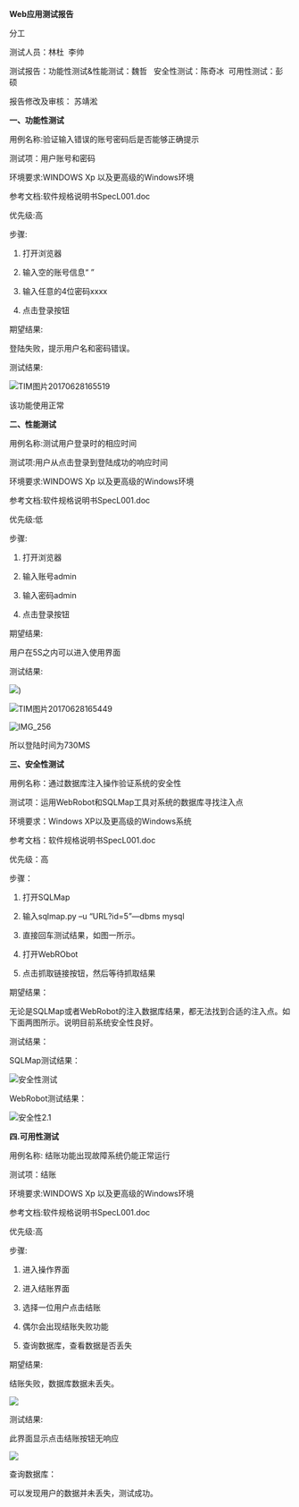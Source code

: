 **Web应用测试报告**  

分工  

测试人员：林杜  李帅  

测试报告：功能性测试&性能测试：魏哲   安全性测试：陈奇冰   可用性测试：彭硕  

报告修改及审核： 苏靖淞

**一、功能性测试**

用例名称:验证输入错误的账号密码后是否能够正确提示

测试项：用户账号和密码

环境要求:WINDOWS Xp 以及更高级的Windows环境

参考文档:软件规格说明书SpecL001.doc

优先级:高

步骤:

1.  打开浏览器

2.  输入空的账号信息“ ”

3.  输入任意的4位密码xxxx

4.  点击登录按钮

期望结果:

登陆失败，提示用户名和密码错误。

测试结果:

![TIM图片20170628165519](image/01.png)

该功能使用正常

**二、性能测试**

用例名称:测试用户登录时的相应时间

测试项:用户从点击登录到登陆成功的响应时间

环境要求:WINDOWS Xp 以及更高级的Windows环境

参考文档:软件规格说明书SpecL001.doc

优先级:低

步骤:

1.  打开浏览器

2.  输入账号admin

3.  输入密码admin

4.  点击登录按钮

期望结果:

用户在5S之内可以进入使用界面

测试结果:

![](image/02.png))

![TIM图片20170628165449](image/03.jpg)

![IMG\_256](image/04.png)

所以登陆时间为730MS

**三、安全性测试**

用例名称：通过数据库注入操作验证系统的安全性

测试项：运用WebRobot和SQLMap工具对系统的数据库寻找注入点

环境要求：Windows XP以及更高级的Windows系统

参考文档：软件规格说明书SpecL001.doc

优先级：高

步骤：

1.  打开SQLMap

2.  输入sqlmap.py –u “URL?id=5”—dbms mysql

3.  直接回车测试结果，如图一所示。

4.  打开WebRObot

5.  点击抓取链接按钮，然后等待抓取结果

期望结果：

无论是SQLMap或者WebRobot的注入数据库结果，都无法找到合适的注入点。如下面两图所示。说明目前系统安全性良好。

测试结果：

SQLMap测试结果：

![安全性测试](image/05.png)

WebRobot测试结果：

![安全性2.1](image/06.jpg)

**四.可用性测试**

用例名称: 结账功能出现故障系统仍能正常运行

测试项：结账

环境要求:WINDOWS Xp 以及更高级的Windows环境

参考文档:软件规格说明书SpecL001.doc

优先级:高

步骤:

1.  进入操作界面

2.  进入结账界面

3.  选择一位用户点击结账

4.  偶尔会出现结账失败功能

5.  查询数据库，查看数据是否丢失

期望结果:

结账失败，数据库数据未丢失。

![](image/07.png)

测试结果:

此界面显示点击结账按钮无响应

![](image/08.png)

查询数据库：

可以发现用户的数据并未丢失，测试成功。
